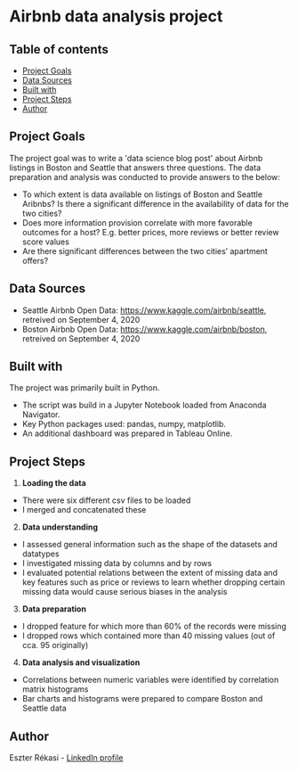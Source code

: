 
# Airbnb data analysis project

## Table of contents

* [Project Goals](#Project-goals)
* [Data Sources](#Data-sources)
* [Built with](#Built-with)
* [Project Steps](#Project-steps)
* [Author](#Author)

## Project Goals

The project goal was to write a 'data science blog post' about Airbnb listings in Boston and Seattle that answers three questions.
The data preparation and analysis was conducted to provide answers to the below:
* To which extent is data available on listings of Boston and Seattle Aribnbs? Is there a significant difference in the availability of data for the two cities?
* Does more information provision correlate with more favorable outcomes for a host? E.g. better prices, more reviews or better review score values
* Are there significant differences between the two cities’ apartment offers?

## Data Sources

-	Seattle Airbnb Open Data: https://www.kaggle.com/airbnb/seattle, retreived on September 4, 2020
-	Boston Airbnb Open Data: https://www.kaggle.com/airbnb/boston, retreived on September 4, 2020

## Built with

The project was primarily built in Python.
- The script was build in a Jupyter Notebook loaded from Anaconda Navigator.
- Key Python packages used: pandas, numpy, matplotlib. 
- An additional dashboard was prepared in Tableau Online.

## Project Steps

1. __Loading the data__
* There were six different csv files to be loaded
* I merged and concatenated these

2. __Data understanding__
* I assessed general information such as the shape of the datasets and datatypes
* I investigated missing data by columns and by rows
* I evaluated potential relations between the extent of missing data and key features such as price or reviews to learn whether dropping certain missing data would cause serious biases in the analysis

3. __Data preparation__
* I dropped feature for which more than 60% of the records were missing
* I dropped rows which contained more than 40 missing values (out of cca. 95 originally)

4. __Data analysis and visualization__
* Correlations between numeric variables were identified by correlation matrix histograms
* Bar charts and histograms were prepared to compare Boston and Seattle data

## Author

Eszter Rékasi - [LinkedIn profile](https://www.linkedin.com/in/eszter-r%C3%A9kasi/)
